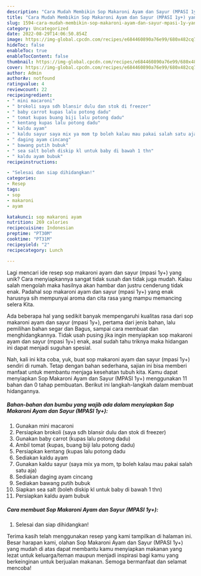 ```yaml
---
description: "Cara Mudah Membikin Sop Makaroni Ayam dan Sayur (MPASI 1y+) yang Lezat"
title: "Cara Mudah Membikin Sop Makaroni Ayam dan Sayur (MPASI 1y+) yang Lezat"
slug: 1594-cara-mudah-membikin-sop-makaroni-ayam-dan-sayur-mpasi-1y-yang-lezat
category: Uncategorized
date: 2022-08-29T14:06:50.854Z
image: https://img-global.cpcdn.com/recipes/e684460890a76e99/680x482cq70/sop-makaroni-ayam-dan-sayur-mpasi-1y-foto-resep-utama.jpg
hideToc: false
enableToc: true
enableTocContent: false
thumbnail: https://img-global.cpcdn.com/recipes/e684460890a76e99/680x482cq70/sop-makaroni-ayam-dan-sayur-mpasi-1y-foto-resep-utama.jpg
cover: https://img-global.cpcdn.com/recipes/e684460890a76e99/680x482cq70/sop-makaroni-ayam-dan-sayur-mpasi-1y-foto-resep-utama.jpg
author: Admin
authorAv: notfound
ratingvalue: 4
reviewcount: 22
recipeingredient:
- " mini macaroni"
- " brokoli saya sdh blansir dulu dan stok di freezer"
- " baby carrot kupas lalu potong dadu"
- " tomat kupas buang biji lalu potong dadu"
- " kentang kupas lalu potong dadu"
- " kaldu ayam"
- " kaldu sayur saya mix ya mom tp boleh kalau mau pakai salah satu aja"
- " daging ayam cincang"
- " bawang putih bubuk"
- " sea salt boleh diskip kl untuk baby di bawah 1 thn"
- " kaldu ayam bubuk"
recipeinstructions:

- "Selesai dan siap dihidangkan!"
categories:
- Resep
tags:
- sop
- makaroni
- ayam

katakunci: sop makaroni ayam 
nutrition: 269 calories
recipecuisine: Indonesian
preptime: "PT30M"
cooktime: "PT31M"
recipeyield: "2"
recipecategory: Lunch

---
```





Lagi mencari ide resep sop makaroni ayam dan sayur (mpasi 1y+) yang unik? Cara menyiapkannya sangat tidak susah dan tidak juga mudah. Kalau salah mengolah maka hasilnya akan hambar dan justru cenderung tidak enak. Padahal sop makaroni ayam dan sayur (mpasi 1y+) yang enak harusnya sih mempunyai aroma dan cita rasa yang mampu memancing selera Kita.





Ada beberapa hal yang sedikit banyak mempengaruhi kualitas rasa dari sop makaroni ayam dan sayur (mpasi 1y+), pertama dari jenis bahan, lalu pemilihan bahan segar dan Bagus, sampai cara membuat dan menghidangkannya. Tidak usah pusing jika ingin menyiapkan sop makaroni ayam dan sayur (mpasi 1y+) enak,      asal sudah tahu triknya maka hidangan ini dapat menjadi suguhan spesial.





















Nah, kali ini kita coba, yuk, buat sop makaroni ayam dan sayur (mpasi 1y+) sendiri di rumah. Tetap dengan bahan sederhana, sajian ini bisa memberi manfaat untuk membantu menjaga kesehatan tubuh kita. Kamu dapat menyiapkan Sop Makaroni Ayam dan Sayur (MPASI 1y+) menggunakan 11 bahan dan 0 tahap pembuatan. Berikut ini langkah-langkah dalam membuat hidangannya.

<!--inarticleads1-->

##### Bahan-bahan dan bumbu yang wajib ada dalam menyiapkan Sop Makaroni Ayam dan Sayur (MPASI 1y+):

1. Gunakan  mini macaroni
1. Persiapkan  brokoli (saya sdh blansir dulu dan stok di freezer)
1. Gunakan  baby carrot (kupas lalu potong dadu)
1. Ambil  tomat (kupas, buang biji lalu potong dadu)
1. Persiapkan  kentang (kupas lalu potong dadu
1. Sediakan  kaldu ayam
1. Gunakan  kaldu sayur (saya mix ya mom, tp boleh kalau mau pakai salah satu aja)
1. Sediakan  daging ayam cincang
1. Sediakan  bawang putih bubuk
1. Siapkan  sea salt (boleh diskip kl untuk baby di bawah 1 thn)
1. Persiapkan  kaldu ayam bubuk




<!--inarticleads2-->

##### Cara membuat Sop Makaroni Ayam dan Sayur (MPASI 1y+):


1. Selesai dan siap dihidangkan!



Terima kasih telah menggunakan resep yang kami tampilkan di halaman ini. Besar harapan kami, olahan Sop Makaroni Ayam dan Sayur (MPASI 1y+) yang mudah di atas dapat membantu kamu menyiapkan makanan yang lezat untuk keluarga/teman maupun menjadi inspirasi bagi kamu yang berkeinginan untuk berjualan makanan. Semoga bermanfaat dan selamat mencoba!

